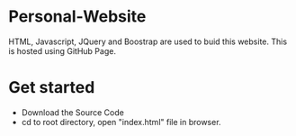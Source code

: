 # Personal-Website
HTML, Javascript, JQuery and Boostrap are used to buid this website. This is hosted using GitHub Page.

# Get started
- Download the Source Code 
- cd to root directory, open "index.html" file in browser.